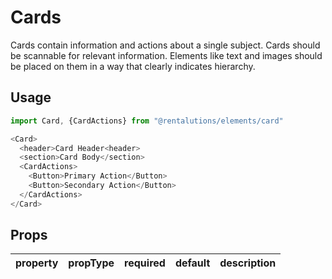 # Cards

Cards contain information and actions about a single subject. Cards should be scannable for relevant information. Elements like text and images should be placed on them in a way that clearly indicates hierarchy.

## Usage
```javascript
import Card, {CardActions} from "@rentalutions/elements/card"

<Card>
  <header>Card Header<header>
  <section>Card Body</section>
  <CardActions>
    <Button>Primary Action</Button>
    <Button>Secondary Action</Button>
  </CardActions>
</Card>
```

## Props

| property | propType | required | default | description |
| -------- | -------- | -------- | ------- | ----------- |
